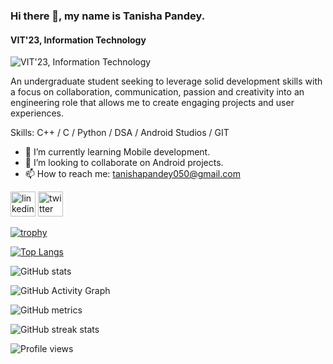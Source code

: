 ### Hi there 👋, my name is Tanisha Pandey.
#### VIT'23, Information Technology
![VIT'23, Information Technology](https://media.giphy.com/media/L1R1tvI9svkIWwpVYr/giphy.gif)

An undergraduate student seeking to leverage solid development skills with a focus on collaboration, communication, passion and creativity into an engineering role that allows me to create engaging projects and user experiences.

Skills: C++ / C / Python / DSA / Android Studios / GIT

- 🌱 I’m currently learning Mobile development. 
- 👯 I’m looking to collaborate on Android projects. 
- 📫 How to reach me: tanishapandey050@gmail.com 

[<img src='https://cdn.jsdelivr.net/npm/simple-icons@3.0.1/icons/linkedin.svg' alt='linkedin' height='40'>](https://www.linkedin.com/in/tanisha-pandey/)  [<img src='https://cdn.jsdelivr.net/npm/simple-icons@3.0.1/icons/twitter.svg' alt='twitter' height='40'>](https://twitter.com/TanishaPandey19)  

[![trophy](https://github-profile-trophy.vercel.app/?username=tanishaPandey-2019)](https://github.com/ryo-ma/github-profile-trophy)

[![Top Langs](https://github-readme-stats.vercel.app/api/top-langs/?username=tanishaPandey-2019)](https://github.com/anuraghazra/github-readme-stats)

![GitHub stats](https://github-readme-stats.vercel.app/api?username=tanishaPandey-2019&show_icons=true)  

![GitHub Activity Graph](https://activity-graph.herokuapp.com/graph?username=tanishaPandey-2019)  

![GitHub metrics](https://metrics.lecoq.io/tanishaPandey-2019)  

![GitHub streak stats](https://github-readme-streak-stats.herokuapp.com/?user=tanishaPandey-2019)  

![Profile views](https://gpvc.arturio.dev/tanishaPandey-2019)  
